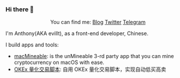 ### Hi there 👋

<center>

You can find me: [Blog](https://evila.me) [Twitter](https:/twitter.com/evillt) [Telegram](https://t.me/evillt)

</center>

I'm Anthony(AKA evillt), as a front-end developer, Chinese.

I build apps and tools:

- [macMineable](https://github.com/evillt/macmineable-release): is the unMineable 3-rd party app that you can mine cryptocurrency on macOS with ease.
- [OKEx 量化交易脚本](https://github.com/evillt/okex-auto-trade-script): 自用 OKEx 量化交易脚本，实现自动低买高卖

<!--
**evillt/evillt** is a ✨ _special_ ✨ repository because its `README.md` (this file) appears on your GitHub profile.

Here are some ideas to get you started:

- 🔭 I’m currently working on ...
- 🌱 I’m currently learning ...
- 👯 I’m looking to collaborate on ...
- 🤔 I’m looking for help with ...
- 💬 Ask me about ...
- 📫 How to reach me: ...
- 😄 Pronouns: ...
- ⚡ Fun fact: ...
-->
